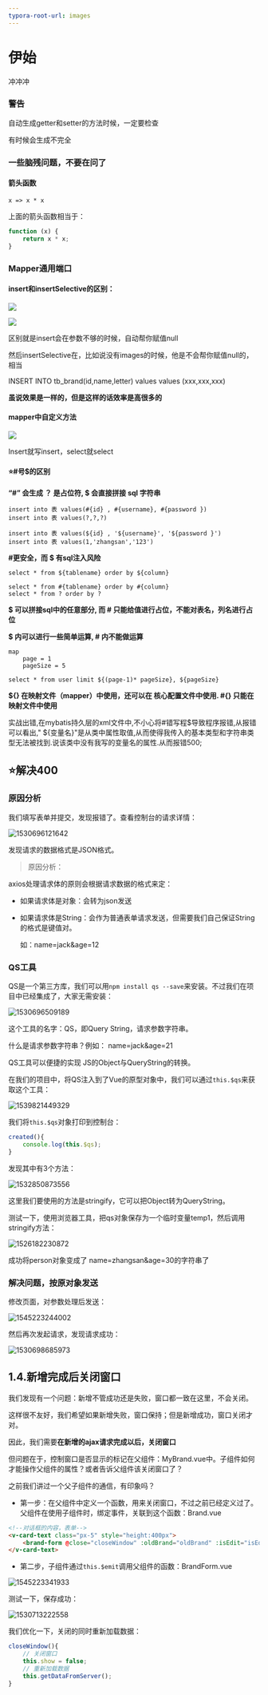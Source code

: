 ```yaml
---
typora-root-url: images
---
```


# 伊始

冲冲冲

### 警告

自动生成getter和setter的方法时候，一定要检查

有时候会生成不完全

### 一些脑残问题，不要在问了

#### 箭头函数

```javascriptj
x => x * x
```

上面的箭头函数相当于：

```javascript
function (x) {
    return x * x;
}
```

### Mapper通用端口

#### insert和insertSelective的区别：

![](/1.png)



![](/2.jpg)

区别就是insert会在参数不够的时候，自动帮你赋值null

然后insertSelective在，比如说没有images的时候，他是不会帮你赋值null的，相当

INSERT INTO tb_brand(id,name,letter) values values (xxx,xxx,xxx)



**虽说效果是一样的，但是这样的话效率是高很多的**



#### mapper中自定义方法

![](/3_Mapper中自定义方法.png)

Insert就写insert，select就select



#### ⭐#号$的区别

**“#” 会生成 ？ 是占位符, $ 会直接拼接 sql 字符串**

```mysql
insert into 表 values(#{id} , #{username}, #{password })
insert into 表 values(?,?,?)

insert into 表 values(${id} , '${username}', '${password }')
insert into 表 values(1,'zhangsan','123')	
```

**#更安全，而 $ 有sql注入风险**

```mysql
select * from ${tablename} order by ${column}

select * from #{tablename} order by #{column}
select * from ? order by ?
```

**$ 可以拼接sql中的任意部分, 而 # 只能给值进行占位，不能对表名，列名进行占位**

**$ 内可以进行一些简单运算, # 内不能做运算**

```mysql
map
	page = 1
	pageSize = 5
	
select * from user limit ${(page-1)* pageSize}, ${pageSize}
```

**${} 在映射文件（mapper）中使用，还可以在 核心配置文件中使用. #{} 只能在映射文件中使用**

实战出错,在mybatis持久层的xml文件中,不小心将#错写程$导致程序报错,从报错可以看出," ${变量名}"是从类中属性取值,从而使得我传入的基本类型和字符串类型无法被找到.说该类中没有我写的变量名的属性.从而报错500;

## ⭐解决400

### 原因分析

我们填写表单并提交，发现报错了。查看控制台的请求详情：

![1530696121642](/1530696121642.png)



发现请求的数据格式是JSON格式。

> 原因分析：

axios处理请求体的原则会根据请求数据的格式来定：

- 如果请求体是对象：会转为json发送

- 如果请求体是String：会作为普通表单请求发送，但需要我们自己保证String的格式是键值对。

  如：name=jack&age=12



### QS工具

QS是一个第三方库，我们可以用`npm install qs --save`来安装。不过我们在项目中已经集成了，大家无需安装：

![1530696509189](/1530696509189.png)

这个工具的名字：QS，即Query String，请求参数字符串。

什么是请求参数字符串？例如： name=jack&age=21

QS工具可以便捷的实现 JS的Object与QueryString的转换。



在我们的项目中，将QS注入到了Vue的原型对象中，我们可以通过`this.$qs`来获取这个工具：

![1539821449329](/1539821449329.png)

我们将`this.$qs`对象打印到控制台：

```js
created(){
    console.log(this.$qs);
}
```

发现其中有3个方法：

![1532850873556](/1532850873556.png)

这里我们要使用的方法是stringify，它可以把Object转为QueryString。



测试一下，使用浏览器工具，把qs对象保存为一个临时变量temp1，然后调用stringify方法：

![1526182230872](/qs-2.gif)

成功将person对象变成了 name=zhangsan&age=30的字符串了



### 解决问题，按原对象发送

修改页面，对参数处理后发送：

![1545223244002](/1545223244002.png)

然后再次发起请求，发现请求成功：

![1530698685973](/1530698685973.png)



## 1.4.新增完成后关闭窗口

我们发现有一个问题：新增不管成功还是失败，窗口都一致在这里，不会关闭。

这样很不友好，我们希望如果新增失败，窗口保持；但是新增成功，窗口关闭才对。



因此，我们需要**在新增的ajax请求完成以后，关闭窗口**

但问题在于，控制窗口是否显示的标记在父组件：MyBrand.vue中。子组件如何才能操作父组件的属性？或者告诉父组件该关闭窗口了？



之前我们讲过一个父子组件的通信，有印象吗？

- 第一步：在父组件中定义一个函数，用来关闭窗口，不过之前已经定义过了。父组件在使用子组件时，绑定事件，关联到这个函数：Brand.vue

```html
<!--对话框的内容，表单-->
<v-card-text class="px-5" style="height:400px">
    <brand-form @close="closeWindow" :oldBrand="oldBrand" :isEdit="isEdit"/>
</v-card-text>
```

- 第二步，子组件通过`this.$emit`调用父组件的函数：BrandForm.vue

![1545223341933](/1545223341933.png)



测试一下，保存成功：

![1530713222558](/1530713222558.png)



我们优化一下，关闭的同时重新加载数据：

```js
closeWindow(){
    // 关闭窗口
    this.show = false;
    // 重新加载数据
    this.getDataFromServer();
}
```

